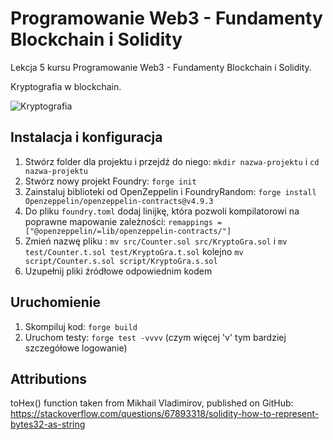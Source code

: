 # Programowanie Web3 - Fundamenty Blockchain i Solidity

Lekcja 5 kursu Programowanie Web3 - Fundamenty Blockchain i Solidity.

Kryptografia w blockchain.

![Kryptografia](../5-cryptography.png)

## Instalacja i konfiguracja

1. Stwórz folder dla projektu i przejdź do niego: `mkdir nazwa-projektu` i `cd nazwa-projektu`
2. Stwórz nowy projekt Foundry: `forge init`
3. Zainstaluj biblioteki od OpenZeppelin i FoundryRandom: `forge install Openzeppelin/openzeppelin-contracts@v4.9.3`
4. Do pliku `foundry.toml` dodaj linijkę, która pozwoli kompilatorowi na poprawne mapowanie zależności: `remappings = ["@openzeppelin/=lib/openzeppelin-contracts/"]`
5. Zmień nazwę pliku : `mv src/Counter.sol src/KryptoGra.sol` i `mv test/Counter.t.sol test/KryptoGra.t.sol` kolejno `mv script/Counter.s.sol script/KryptoGra.s.sol`
6. Uzupełnij pliki źródłowe odpowiednim kodem

## Uruchomienie

1. Skompiluj kod: `forge build`
2. Uruchom testy: `forge test -vvvv` (czym więcej 'v' tym bardziej szczegółowe logowanie)

## Attributions

toHex() function taken from Mikhail Vladimirov, published on GitHub: https://stackoverflow.com/questions/67893318/solidity-how-to-represent-bytes32-as-string
